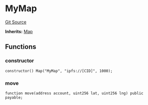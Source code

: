 # MyMap
[Git Source](https://github.com/nezz0746/lens-simple-map/blob/95972a29578cd8a5ca3ebd68f73f966d33940d9b/src/examples/MyMap.sol)

**Inherits:**
[Map](/src/Map.sol/contract.Map.md)


## Functions
### constructor


```solidity
constructor() Map("MyMap", "ipfs://[CID]", 1000);
```

### move


```solidity
function move(address account, uint256 lat, uint256 lng) public payable;
```

